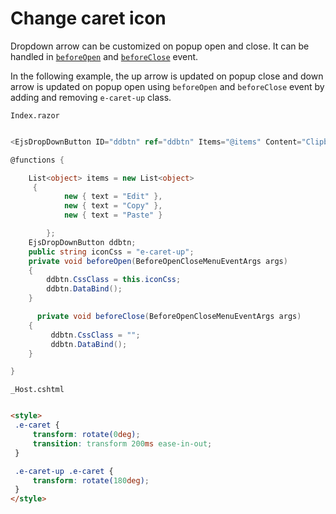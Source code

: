 # Change caret icon

Dropdown arrow can be customized on popup open and close. It can be handled in
[`beforeOpen`](https://help.syncfusion.com/cr/cref_files/aspnetcore-blazor/Syncfusion.EJ2.RazorComponents~Syncfusion.EJ2.RazorComponents.SplitButtons.EjsDropDownButton~BeforeOpen.html) and
[`beforeClose`](https://help.syncfusion.com/cr/cref_files/aspnetcore-blazor/Syncfusion.EJ2.RazorComponents~Syncfusion.EJ2.RazorComponents.SplitButtons.EjsDropDownButton~BeforeClose.html) event.

In the following example, the up arrow is updated on popup close and down arrow is updated
on popup open using `beforeOpen` and `beforeClose` event by adding and removing
`e-caret-up` class.

`Index.razor`

```csharp

<EjsDropDownButton ID="ddbtn" ref="ddbtn" Items="@items" Content="Clipboard" BeforeOpen="@beforeOpen" BeforeClose="@beforeClose"></EjsDropDownButton>

@functions {

    List<object> items = new List<object>
     {
            new { text = "Edit" },
            new { text = "Copy" },
            new { text = "Paste" }

        };
    EjsDropDownButton ddbtn;
    public string iconCss = "e-caret-up";
    private void beforeOpen(BeforeOpenCloseMenuEventArgs args)
    {
        ddbtn.CssClass = this.iconCss;
        ddbtn.DataBind();
    }

      private void beforeClose(BeforeOpenCloseMenuEventArgs args)
    {
         ddbtn.CssClass = "";
         ddbtn.DataBind();
    }

}
  ```

  `_Host.cshtml`

   ```html

<style>
    .e-caret {
        transform: rotate(0deg);
        transition: transform 200ms ease-in-out;
    }

    .e-caret-up .e-caret {
        transform: rotate(180deg);
    }
</style>

  ```